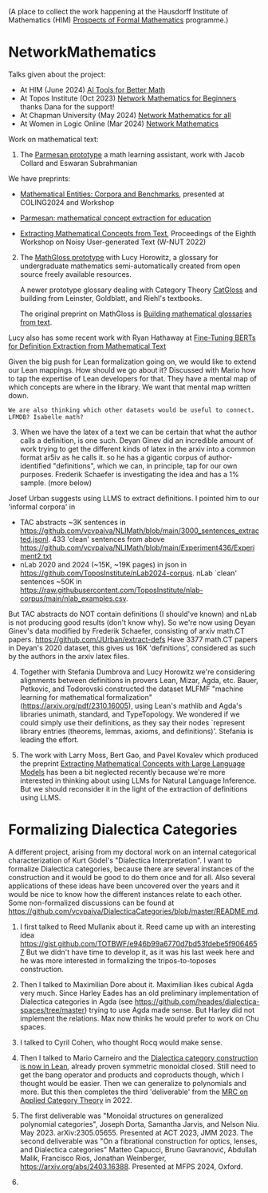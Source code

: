 (A place to collect the work happening at the Hausdorff Institute of Mathematics (HIM)
[Prospects of Formal Mathematics](https://www.mathematics.uni-bonn.de/him/programs/current-trimester-program/him-trimester-program-prospects-of-formal-mathematics)
programme.)

# NetworkMathematics

Talks given about the project:
* At HIM (June 2024) [AI Tools for Better Math](https://www.youtube.com/watch?v=C7NBGlJb2DQ&list=PLul8LCT3AJqQgcJYiC0CycjFLcrhM2fRg&index=4)
* At Topos Institute (Oct 2023) [Network Mathematics for Beginners](https://www.youtube.com/watch?v=DAuB6F90KtQ) thanks Dana for the support!
* At Chapman University (May 2024) [Network Mathematics for all](https://www.youtube.com/watch?v=Wiwm872T1Yk&list=PLhgq-BqyZ7i7oExXDr22w8lNdIC3tcRRW&index=1) 
* At Women in Logic Online (Mar 2024) [Network Mathematics](https://www.youtube.com/watch?v=SE5vIeBEGWI)

Work on mathematical text:

1. The [Parmesan prototype](http://www.jacobcollard.com/parmesan2/) a math learning assistant, work with Jacob Collard and Eswaran Subrahmanian
    
We have preprints:
*  [Mathematical Entities: Corpora and Benchmarks](https://arxiv.org/abs/2406.11577), presented at COLING2024 and Workshop

*  [Parmesan: mathematical concept extraction for education](https://arxiv.org/abs/2307.06699) 

*  [Extracting Mathematical Concepts from Text](https://arxiv.org/abs/2208.13830), Proceedings of the Eighth Workshop on Noisy User-generated Text (W-NUT 2022)

2. The [MathGloss prototype](https://mathgloss.github.io/MathGloss/database) with Lucy Horowitz, a glossary for undergraduate mathematics semi-automatically created from open source freely available resources.
   
   A newer prototype glossary dealing with Category Theory [CatGloss](https://mathgloss.github.io/CatGloss/database) and building from Leinster, Goldblatt, and Riehl's textbooks.
    
   The original preprint on MathGloss is [Building mathematical glossaries from text](https://arxiv.org/abs/2311.12649).

Lucy also has some recent work with Ryan Hathaway at [Fine-Tuning BERTs for Definition Extraction from Mathematical Text](https://arxiv.org/abs/2406.13827)

Given the big push for Lean formalization going on, we would like to extend our Lean mappings. How should we go about it? Discussed with Mario how to tap the expertise of Lean developers for that. They have a mental map of which concepts are where in the library. We want that mental map written down.
    
    We are also thinking which other datasets would be useful to connect. LFMDB? Isabelle math? 


3. When we have the latex of a text we can be certain that what the author calls a definition, is one such. Deyan Ginev did an incredible amount of work trying to get the different kinds of latex in the arxiv into a common format ar5iv as he calls it. so he has a gigantic corpus of author-identified "definitions", which we can, in principle, tap for our own purposes.
Frederik Schaefer is investigating the idea and has a 1% sample. (more below)

 Josef Urban suggests  using LLMS to extract definitions. I pointed him to our 'informal corpora' in
* TAC abstracts ~3K sentences in
https://github.com/vcvpaiva/NLIMath/blob/main/3000_sentences_extracted.jsonl. 433 'clean' sentences from above
https://github.com/vcvpaiva/NLIMath/blob/main/Experiment436/Experiment2.txt
* nLab 2020 and 2024 (~15K, ~19K pages) in json in
https://github.com/ToposInstitute/nLab2024-corpus. nLab `clean' sentences ~50K in
https://raw.githubusercontent.com/ToposInstitute/nlab-corpus/main/nlab_examples.csv.

But TAC abstracts do NOT contain definitions (I should've known) and nLab is not producing good results (don't know why). 
So we're now using Deyan Ginev's data modified by Frederik Schaefer,  consisting of arxiv math.CT papers. https://github.com/JUrban/extract-defs
Have 3377 math.CT papers in Deyan's 2020 dataset, this gives us 16K 'definitions', considered as such by the authors in the arxiv latex files.

4. Together with Stefania Dumbrova and Lucy Horowitz we're considering alignments between definitions in provers Lean, Mizar, Agda, etc. Bauer, Petkovic, and Todorovski constructed the dataset MLFMF "machine learning for mathematical formalization" (https://arxiv.org/pdf/2310.16005), using Lean's mathlib and Agda's libraries unimath, standard, and TypeTopology. We wondered if we could simply use their definitions, as they say their nodes `represent library entries (theorems, lemmas, axioms, and definitions)'. Stefania is leading the effort.

 5. The work with Larry Moss, Bert Gao, and Pavel Kovalev which produced the preprint [Extracting Mathematical Concepts with Large Language Models](https://arxiv.org/abs/2309.00642) has been a bit neglected recently because we're more interested in thinking about using LLMs for Natural Language Inference. But we should reconsider it in the light of the extraction of definitions using LLMS.  
   
# Formalizing Dialectica Categories

A different project, arising from my doctoral work on an internal categorical characterization of Kurt Gödel's "Dialectica Interpretation". 
I want to formalize Dialectica categories, because there are several instances of the construction and it would be good to do them once and for all.
Also several applications of these ideas have been uncovered over the years and it would be nice to know how the different instances relate to each other.
Some non-formalized discussions can be found at https://github.com/vcvpaiva/DialecticaCategories/blob/master/README.md.

1. I first talked  to Reed Mullanix about it. Reed came up with an interesting idea https://gist.github.com/TOTBWF/e946b99a6770d7bd53fdebe5f9064657
   But  we didn't have time to develop it, as it was his last week here and he was more interested in formalizing the tripos-to-toposes construction.

2. Then I talked to Maximilian Dore about it. Maximilian likes cubical Agda very much.
   Since Harley Eades has an old preliminary implementation of Dialectica categories in Agda (see https://github.com/heades/dialectica-spaces/tree/master) trying to use Agda made sense.
   But Harley did not implement the relations. Max now thinks he would prefer to work on Chu spaces.

3. I talked to Cyril Cohen, who thought Rocq  would make sense.

4. Then I talked to Mario Carneiro and the [Dialectica category construction is now in Lean](https://github.com/leanprover-community/mathlib4/pull/14274/files), already proven symmetric monoidal closed. Still need to get the bang operator and products and coproducts though, which I thought would be easier. Then we can generalize to polynomials and more. But this then completes the third 'deliverable' from the [MRC on Applied Category Theory](https://www.ams.org/programs/research-communities/2022MRC-Categories) in 2022.

5. The first deliverable was   "Monoidal structures on generalized polynomial categories", Joseph Dorta, Samantha Jarvis, and Nelson Niu. May 2023. arXiv:2305.05655. Presented at ACT 2023, JMM 2023.
   The second deliverable was "On a fibrational construction for optics, lenses, and Dialectica categories"
Matteo Capucci, Bruno Gavranović, Abdullah Malik, Francisco Rios, Jonathan Weinberger, https://arxiv.org/abs/2403.16388. Presented at MFPS 2024, Oxford.

6.  
   

